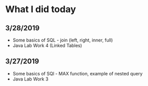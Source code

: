 # What I did today

## 3/28/2019

- Some basics of SQL - join (left, right, inner, full)
- Java Lab Work 4 (Linked Tables)

## 3/27/2019

- Some basics of SQl - MAX function, example of nested query
- Java Lab Work 3